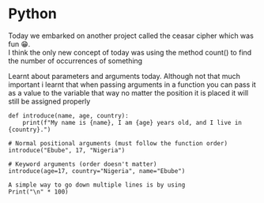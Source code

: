 # Python
Today we embarked on another project called the ceasar cipher which was fun 😁.<br>
I think the only new concept of today was using the method count() to find the number of occurrences of something

Learnt about parameters and arguments today.
Although not that much important i learnt that when passing arguments in a function you can pass it as a value to the variable that way no matter the position it is placed it will still be assigned properly

```
def introduce(name, age, country):
    print(f"My name is {name}, I am {age} years old, and I live in {country}.")

# Normal positional arguments (must follow the function order)
introduce("Ebube", 17, "Nigeria")

# Keyword arguments (order doesn't matter)
introduce(age=17, country="Nigeria", name="Ebube")

A simple way to go down multiple lines is by using
Print("\n" * 100)
```

